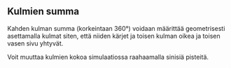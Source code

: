 ## Kulmien summa

Kahden kulman summa (korkeintaan 360°) voidaan määrittää
geometrisesti asettamalla kulmat siten, että niiden kärjet
ja toisen kulman oikea ja toisen vasen sivu yhtyvät.

Voit muuttaa kulmien kokoa simulaatiossa raahaamalla sinisiä
pisteitä.
